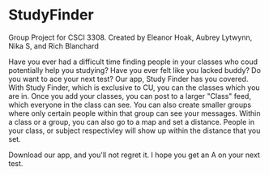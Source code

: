 # StudyFinder
Group Project for CSCI 3308.
Created by Eleanor Hoak, Aubrey Lytwynn, Nika S, and Rich Blanchard

Have you ever had a difficult time finding people in your classes who coud potentially help you studying? Have you ever felt like you lacked buddy? Do you want to ace your next test?
Our app, Study Finder has you covered. With Study Finder, which is exclusive to CU, you can the classes which you are in.
Once you add your classes, you can post to a larger "Class" feed, which everyone in the class can see.
You can also create smaller groups where only certain people within that group can see your messages.
Within a class or a group, you can also go to a map and set a distance. People in your class, or subject respectivley will show up within the distance that you set.

Download our app, and you'll not regret it. I hope you get an A on your next test.

